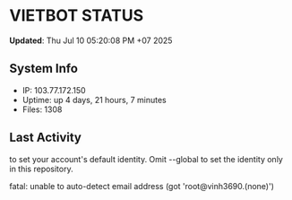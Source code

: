 # VIETBOT STATUS
**Updated**: Thu Jul 10 05:20:08 PM +07 2025

## System Info
- IP: 103.77.172.150
- Uptime: up 4 days, 21 hours, 7 minutes
- Files: 1308

## Last Activity

to set your account's default identity.
Omit --global to set the identity only in this repository.

fatal: unable to auto-detect email address (got 'root@vinh3690.(none)')
